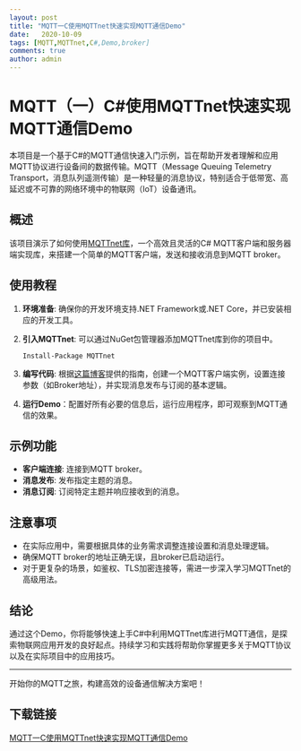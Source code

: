 ```yaml
---
layout: post
title: "MQTT一C使用MQTTnet快速实现MQTT通信Demo"
date:   2020-10-09
tags: [MQTT,MQTTnet,C#,Demo,broker]
comments: true
author: admin
---
```

# MQTT（一）C#使用MQTTnet快速实现MQTT通信Demo

本项目是一个基于C#的MQTT通信快速入门示例，旨在帮助开发者理解和应用MQTT协议进行设备间的数据传输。MQTT（Message Queuing Telemetry Transport，消息队列遥测传输）是一种轻量的消息协议，特别适合于低带宽、高延迟或不可靠的网络环境中的物联网（IoT）设备通讯。

## 概述

该项目演示了如何使用[MQTTnet库](https://github.com/chkr1011/MQTTnet)，一个高效且灵活的C# MQTT客户端和服务器端实现库，来搭建一个简单的MQTT客户端，发送和接收消息到MQTT broker。

## 使用教程

1. **环境准备**: 确保你的开发环境支持.NET Framework或.NET Core，并已安装相应的开发工具。
   
2. **引入MQTTnet**: 可以通过NuGet包管理器添加MQTTnet库到你的项目中。
   ```
   Install-Package MQTTnet
   ```

3. **编写代码**: 根据[这篇博客](https://blog.csdn.net/panwen1111/article/details/79245161)提供的指南，创建一个MQTT客户端实例，设置连接参数（如Broker地址），并实现消息发布与订阅的基本逻辑。

4. **运行Demo**：配置好所有必要的信息后，运行应用程序，即可观察到MQTT通信的效果。

## 示例功能

- **客户端连接**: 连接到MQTT broker。
- **消息发布**: 发布指定主题的消息。
- **消息订阅**: 订阅特定主题并响应接收到的消息。

## 注意事项

- 在实际应用中，需要根据具体的业务需求调整连接设置和消息处理逻辑。
- 确保MQTT broker的地址正确无误，且broker已启动运行。
- 对于更复杂的场景，如鉴权、TLS加密连接等，需进一步深入学习MQTTnet的高级用法。

## 结论

通过这个Demo，你将能够快速上手C#中利用MQTTnet库进行MQTT通信，是探索物联网应用开发的良好起点。持续学习和实践将帮助你掌握更多关于MQTT协议以及在实际项目中的应用技巧。

---

开始你的MQTT之旅，构建高效的设备通信解决方案吧！

## 下载链接

[MQTT一C使用MQTTnet快速实现MQTT通信Demo](https://pan.quark.cn/s/ca9be84eeca3)